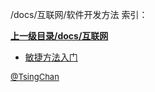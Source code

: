 /docs/互联网/软件开发方法 索引：


**[上一级目录/docs/互联网](/docs/互联网/index.md)**

- [敏捷方法入门](/docs/互联网/软件开发方法/敏捷方法入门.md)


<font size=2 color='grey'> [@TsingChan](https://github.com/tsingchan) </font>